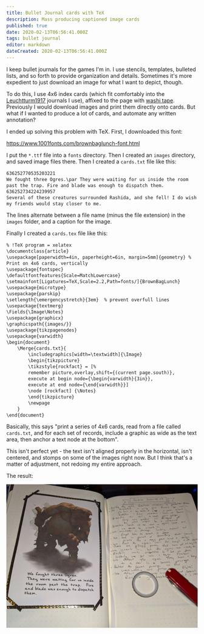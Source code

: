 ```yaml
---
title: Bullet Journal cards with TeX
description: Mass producing captioned image cards
published: true
date: 2020-02-13T06:56:41.000Z
tags: bullet journal
editor: markdown
dateCreated: 2020-02-13T06:56:41.000Z
---
```


I keep bullet journals for the games I'm in. I use stencils, templates, bulleted lists, and so forth to provide organization and details. Sometimes it's more expedient to just download an image for what I want to depict, though.

To do this, I use 4x6 index cards (which fit comfortably into the [Leuchtturm1917](https://www.leuchtturm1917.us/) journals I use), affixed to the page with [washi tape](https://www.amazon.com/washi-tape/s?k=washi+tape). Previously I would download images and print them directly onto cards. But what if I wanted to produce a lot of cards, and automate any written annotation?

I ended up solving this problem with TeX. First, I downloaded this font:

https://www.1001fonts.com/brownbaglunch-font.html

I put the `*.ttf` file into a `fonts` directory. Then I created an `images` directory, and saved image files there. Then I created a `cards.txt` file like this:

```
636252770535203221
We fought three Ogres.\par They were waiting for us inside the room past the trap. Fire and blade was enough to dispatch them.
636252734224239957
Several of these creatures surrounded Rashida, and she fell! I do wish my friends would stay closer to me.
```

The lines alternate between a file name (minus the file extension) in the `images` folder, and a caption for the image.

Finally I created a `cards.tex` file like this:

```
% !TeX program = xelatex
\documentclass{article}
\usepackage[paperwidth=4in, paperheight=6in, margin=5mm]{geometry} % Print on 4x6 cards, vertically
\usepackage{fontspec}
\defaultfontfeatures{Scale=MatchLowercase}
\setmainfont[Ligatures=TeX,Scale=2.2,Path=fonts/]{BrownBagLunch}
\usepackage{microtype}
\usepackage{parskip}
\setlength{\emergencystretch}{3em}  % prevent overfull lines
\usepackage{textmerg} 
\Fields{\Image\Notes}
\usepackage{graphicx}
\graphicspath{{images/}}
\usepackage{tikzpagenodes}
\usepackage{varwidth}
\begin{document}
	\Merge{cards.txt}{
		\includegraphics[width=\textwidth]{\Image}
		\begin{tikzpicture}
		\tikzstyle{rockfact} = [%
		remember picture,overlay,shift={(current page.south)},
		execute at begin node={\begin{varwidth}{3in}},
		execute at end node={\end{varwidth}}]
		\node [rockfact] {\Notes}
		\end{tikzpicture}
		\newpage
	}
\end{document}
```

Basically, this says "print a series of 4x6 cards, read from a file called `cards.txt`, and for each set of records, include a graphic as wide as the text area, then anchor a text node at the bottom".

This isn't perfect yet - the text isn't aligned properly in the horizontal, isn't centered, and stomps on some of the images right now. But I think that's a matter of adjustment, not redoing my entire approach.

The result:

![The font is much, much more legible than my handwriting](IMG_20200212_224306.jpg)






    